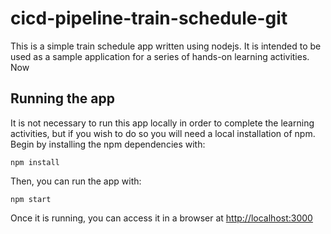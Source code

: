 # cicd-pipeline-train-schedule-git

This is a simple train schedule app written using nodejs. It is intended to be used as a sample application for a series of hands-on learning activities. Now

## Running the app

It is not necessary to run this app locally in order to complete the learning activities, but if you wish to do so you will need a local installation of npm. Begin by installing the npm dependencies with:

    npm install

Then, you can run the app with:

    npm start

Once it is running, you can access it in a browser at [http://localhost:3000](http://localhost:3000)
